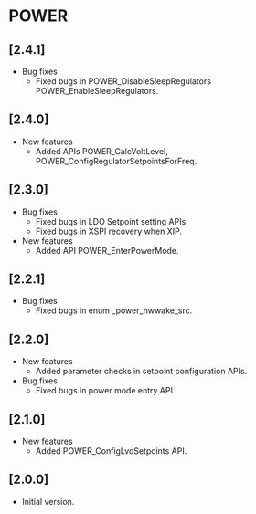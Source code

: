 # POWER

## [2.4.1]

- Bug fixes
  - Fixed bugs in POWER_DisableSleepRegulators POWER_EnableSleepRegulators.

## [2.4.0]

- New features
  - Added APIs POWER_CalcVoltLevel, POWER_ConfigRegulatorSetpointsForFreq.

## [2.3.0]

- Bug fixes
  - Fixed bugs in LDO Setpoint setting APIs.
  - Fixed bugs in XSPI recovery when XIP.
- New features
  - Added API POWER_EnterPowerMode.

## [2.2.1]

- Bug fixes
  - Fixed bugs in enum _power_hwwake_src.

## [2.2.0]

- New features
  - Added parameter checks in setpoint configuration APIs.
- Bug fixes
  - Fixed bugs in power mode entry API.

## [2.1.0]

- New features
  - Added POWER_ConfigLvdSetpoints API.

## [2.0.0]

- Initial version.
